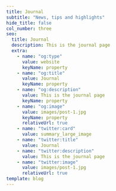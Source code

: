 ```yaml
---
title: Journal
subtitle: "News, tips and highlights"
hide_title: false
col_number: three
seo:
  title: Journal
  description: This is the journal page
  extra:
    - name: "og:type"
      value: website
      keyName: property
    - name: "og:title"
      value: Journal
      keyName: property
    - name: "og:description"
      value: This is the journal page
      keyName: property
    - name: "og:image"
      value: images/post-1.jpg
      keyName: property
      relativeUrl: true
    - name: "twitter:card"
      value: summary_large_image
    - name: "twitter:title"
      value: Journal
    - name: "twitter:description"
      value: This is the journal page
    - name: "twitter:image"
      value: images/post-1.jpg
      relativeUrl: true
template: blog
---
```

